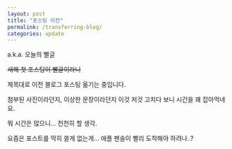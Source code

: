```yaml
---
layout: post
title: "포스팅 이전"
permalink: /transferring-blog/
categories: update
---
```

a.k.a. 오늘의 뻘글

~~새해 첫 포스팅이 뻘글이라니~~

제목대로 이전 블로그 포스팅 옮기는 중입니다.

첨부된 사진이라던지, 이상한 문장이라던지 이것 저것 고치다 보니 시간을 꽤 잡아먹네요.

뭐 시간은 많으니... 천천히 할 생각.

요즘은 포스트를 딱히 쓸게 없는게... 애플 펜슬이 빨리 도착해야 하려나..?

